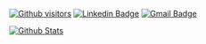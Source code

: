 <!-- ### Hi there 👋-->

<!--**fabriciop1/fabriciop1** is a ✨ _special_ ✨ repository because its `README.md` (this file) appears on your GitHub profile.-->

<!--Here are some ideas to get you started:-->

<!-- 🔭 I’m currently working on ...
- 🌱 I’m currently learning ...
- 👯 I’m looking to collaborate on ...
- 🤔 I’m looking for help with ...
- 💬 Ask me about ...
- 📫 How to reach me: ...
- 😄 Pronouns: ...
- ⚡ Fun fact: ...
-->

[![Github visitors](https://visitor-badge.glitch.me/badge?page_id=fabriciop1.visitor-badge)](https://github.com/fabriciop1)
[![Linkedin Badge](https://img.shields.io/badge/-LinkedIn-blue?style=flat-square&logo=Linkedin&logoColor=white&link=https://www.linkedin.com/in/fabriciop1/)](https://www.linkedin.com/in/fabriciop1/)
[![Gmail Badge](https://img.shields.io/badge/-Gmail-c14438?style=flat-square&logo=Gmail&logoColor=white&link=mailto:fabriciopaes1@gmail.com)](mailto:fabriciopaes1@gmail.com)

[![Github Stats](https://github-readme-stats.vercel.app/api?username=caioagiani&hide=[%22issues%22,%22prs%22,%22contribs%22]&show_icons=true&theme=default)](https://github.com/fabriciop1)
